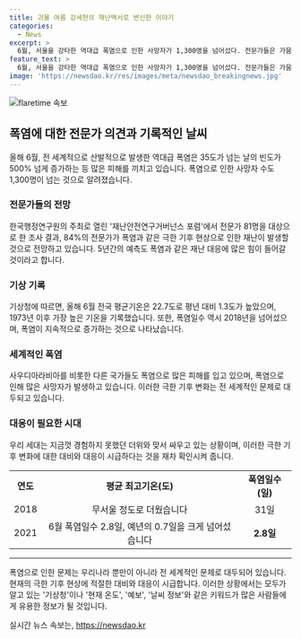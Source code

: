 ```yaml
---
title: 괴물 여름 강세현의 재난백서로 변신한 이야기
categories:
  - News
excerpt: >
  6월, 서울을 강타한 역대급 폭염으로 인한 사망자가 1,300명을 넘어섰다. 전문가들은 가뭄, 한파, 폭염이 재난과 사고 발생 가능성이 높다고 경고하며, 2018년 이후 가장 심한 폭염을 경험했다. 세계적으로도 사우디아라비아에서 50도에 가까운 폭염으로 1,300명 이상이 사망했으며, 세계 주요 대도시에서 폭염일수가 500% 이상 증가하는 등 특이하게 높은 기온이 지속되고 있다. 기상청은 중국에서 유입된 공기와 강한 햇볕으로 인해 높은 기온으로 분석하고 있으며, 이에 대한 대응과 과업을 강조하고 있다. 
feature_text: >
  6월, 서울을 강타한 역대급 폭염으로 인한 사망자가 1,300명을 넘어섰다. 전문가들은 가뭄, 한파, 폭염이 재난과 사고 발생 가능성이 높다고 경고하며, 2018년 이후 가장 심한 폭염을 경험했다. 세계적으로도 사우디아라비아에서 50도에 가까운 폭염으로 1,300명 이상이 사망했으며, 세계 주요 대도시에서 폭염일수가 500% 이상 증가하는 등 특이하게 높은 기온이 지속되고 있다. 기상청은 중국에서 유입된 공기와 강한 햇볕으로 인해 높은 기온으로 분석하고 있으며, 이에 대한 대응과 과업을 강조하고 있다. 
image: 'https://newsdao.kr/res/images/meta/newsdao_breakingnews.jpg'
---
```


<p><img src="https://newsdao.kr/res/images/meta/newsdao_breakingnews.jpg" alt="flaretime 속보" /></p>

<h2 data-ke-size="size26">폭염에 대한 전문가 의견과 기록적인 날씨</h2>

<p data-ke-size="size16">올해 6월, 전 세계적으로 산발적으로 발생한 역대급 폭염은 35도가 넘는 날의 빈도가 500% 넘게 증가하는 등 많은 피해를 끼치고 있습니다. 폭염으로 인한 사망자 수도 1,300명이 넘는 것으로 알려졌습니다.</p>

<h3>전문가들의 전망</h3>

<p data-ke-size="size16">한국행정연구원의 주최로 열린 '재난안전연구거버넌스 포럼'에서 전문가 81명을 대상으로 한 조사 결과, 84%의 전문가가 폭염과 같은 극한 기후 현상으로 인한 재난이 발생할 것으로 전망하고 있습니다. 5년간의 예측도 폭염과 같은 재난 대응에 많은 힘이 들어갈 것이라고 합니다.</p>

<h3>기상 기록</h3>

<p data-ke-size="size16">기상청에 따르면, 올해 6월 전국 평균기온은 22.7도로 평년 대비 1.3도가 높았으며, 1973년 이후 가장 높은 기온을 기록했습니다. 또한, 폭염일수 역시 2018년을 넘어섰으며, 폭염이 지속적으로 증가하는 것으로 나타났습니다.</p>

<h3>세계적인 폭염</h3>

<p data-ke-size="size16">사우디아라비아를 비롯한 다른 국가들도 폭염으로 많은 피해를 입고 있으며, 폭염으로 인해 많은 사망자가 발생하고 있습니다. 이러한 극한 기후 변화는 전 세계적인 문제로 대두되고 있습니다.</p>

<h3>대응이 필요한 시대</h3>

<p data-ke-size="size16">우리 세대는 지금껏 경험하지 못했던 더위와 맞서 싸우고 있는 상황이며, 이러한 극한 기후 변화에 대한 대비와 대응이 시급하다는 것을 재차 확인시켜 줍니다.</p>

<table>
    <tr>
        <td style="text-align: center; height: 17px;"><b>연도</b></td>
        <td style="text-align: center; height: 17px;"><b>평균 최고기온(도)</b></td>
        <td style="text-align: center; height: 17px;"><b>폭염일수(일)</b></td>
    </tr>
    <tr>
        <td style="text-align: center; height: 17px;">2018</td>
        <td style="text-align: center; height: 17px;">무서울 정도로 더웠습니다</td>
        <td style="text-align: center; height: 17px;">31일</td>
    </tr>
    <tr>
        <td style="text-align: center; height: 17px;">2021</td>
        <td style="text-align: center; height: 17px;">6월 폭염일수 2.8일, 예년의 0.7일을 크게 넘어섰습니다</td>
        <td style="text-align: center; height: 17px;"><b>2.8일</b></td>
    </tr>
</table>

<hr>

<p data-ke-size="size16">폭염으로 인한 문제는 우리나라 뿐만이 아니라 전 세계적인 문제로 대두되어 있습니다. 현재의 극한 기후 현상에 적절한 대비와 대응이 시급합니다. 이러한 상황에서는 모두가 알고 있는 '기상청'이나 '현재 온도', '예보', '날씨 정보'와 같은 키워드가 많은 사람들에게 유용한 정보가 될 것입니다.</p>
실시간 뉴스 속보는, <a href="https://newsdao.kr" rel="dofollow">https://newsdao.kr</a>


